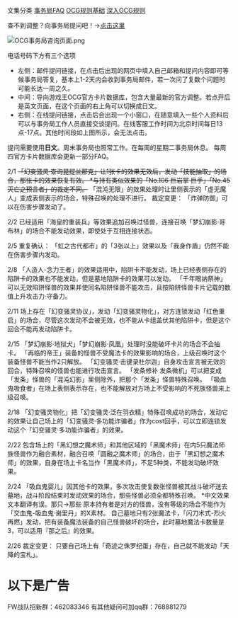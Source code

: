 文集分类
[事务局FAQ](http://www.jianshu.com/nb/10161162)
[OCG规则基础](http://www.jianshu.com/nb/10378886)
[深入OCG规则](http://www.jianshu.com/nb/3903431)

查不到调整？向事务局提问吧！→[点击这里](http://www.yugioh-card.com/japan/support/)

![OCG事务局咨询页面.png](http://upload-images.jianshu.io/upload_images/1898522-91e01ac73392218c.png?imageMogr2/auto-orient/strip%7CimageView2/2/w/1240)

电话号码下方有三个选项

- 左侧：邮件提问链接，在点击后出现的网页中填入自己邮箱和提问内容即可等候事务局答复，基本上1-2天内会收到事务局邮件，若一次问了复数个问题时可能长达一周之久。
- 中间：导向游戏王OCG官方卡片数据库，包含大量最新的官方调整。若点开后是英文页面，在这个页面的右上角可以切换成日文。
- 右侧：在线提问链接，点击后会出现一个小窗口，在随意填入一些个人资料后可以与事务局工作人员直接交谈提问。在线客服工作时间为北京时间每日13点-17点。其他时间段如上图所示，会无法点击。

提问需要使用**日文**。周末事务局也照常工作。在每周的星期二事务局休息。
每周四官方卡片数据库会更新一部分FAQ。

2/1
~~「幻变骚灵·查询昆提兰那克」让1张卡的效果无效后，发动「技能抽取」的场合，那张卡的效果恢复有效。
*与持有类似效果的「No.106 巨岩掌 巨手」「No.45 灭亡之预言者」的裁定不同。~~
「混沌无限」的效果处理时让里侧表示的「虚无魔人」变成表侧表示的场合，特殊召唤的处理不进行。
裁定变更：
「炸弹防御」可以在伤害步骤发动了。

2/2
已经适用「海皇的重装兵」等效果追加召唤过怪兽，连接召唤「梦幻崩影·哥布林」的场合不能发动效果，即使处于互相连接状态。

2/5
重复确认：
「虹之古代都市」的「3张以上」效果以及「我身作盾」仍然不能在伤害步骤内发动。

2/8
「人造人-念力王者」的效果适用中，陷阱卡不能发动，场上已经表侧存在的陷阱卡的效果也不能发动，但是墓地陷阱卡的效果可以发动。
「千年眼纳祭神」可以无效陷阱怪兽的效果并使同名陷阱怪兽不能攻击，且按陷阱怪兽卡片记载的数值上升攻击力·守备力。

2/11
场上存在「幻变骚灵协议」，发动「幻变骚灵物化」，对方连锁发动「红色重启」的场合，尽管这次发动不会被无效，也不能从卡组盖伏其他陷阱卡，但是这个回合不能再发动陷阱卡。

2/15
「梦幻崩影·地狱犬」「梦幻崩影·凤凰」处理时没能破坏卡片的场合不会抽卡。
「再临的帝王」装备的怪兽不受魔法卡的效果影响的场合，上级召唤时这个装备怪兽不能当作2只解放。
「幻变骚灵·击键录杜尔迦」自身攻击宣言被无效的回合，特殊召唤的怪兽也能进行攻击宣言。
「发条修补 发条微机」可以把变成「发条」怪兽的「混沌幻影」里侧除外，把那个「发条」怪兽特殊召唤。
「吸血鬼吸食者」在场上表侧表示存在，也不能解放对方场上不受影响的不死族怪兽来上级召唤。

2/18
「幻变骚灵物化」把「幻变骚灵·泛在羽衣精」特殊召唤成功的场合，发动它的效果让自己场上的「幻变骚灵·多功能诈骗者」作为cost回手，可以立即连锁发动这个「幻变骚灵·多功能诈骗者」的效果。

2/22
包含场上的「黑幻想之魔术师」和其他区域的「黑魔术师」在内5只魔法师族怪兽作为融合素材，融合召唤「圆融之魔术师」的场合，由于「黑幻想之魔术师」的效果，自身在场上卡名当作「黑魔术师」，不足5种类，不能发动破坏效果。

2/24
「吸血鬼婴儿」因其他卡的效果，多次攻击使复数张怪兽被其战斗破坏送去墓地，战斗阶段结束时发动效果的场合，那些怪兽必须全都特殊召唤。
*中文效果文本翻译有误。那只→那些
原本持有者是对方的怪兽，没有等级的场合不能作为「交血鬼-吸血鬼·谢里丹」的X素材。
自己墓地只有2张魔法卡，「闪刀术式-烈火再燃」发动，把有装备魔法装备的自己怪兽破坏的场合，此时墓地魔法卡数量是3，可以适用『那之后』的效果。

2/26
裁定变更：
只要自己场上有「奇迹之侏罗纪蛋」存在，自己就不能发动「天降的宝札」。

# 以下是广告
FW战队招新群：462083346
有其他疑问可加qq群：768881279

